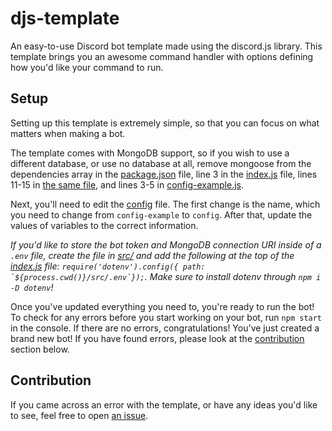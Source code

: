 # djs-template

An easy-to-use Discord bot template made using the discord.js library.
This template brings you an awesome command handler with options defining how you'd like your command to run.

## Setup

Setting up this template is extremely simple, so that you can focus on what matters when making a bot.


The template comes with MongoDB support, so if you wish to use a different database, or use no database at all, remove mongoose from the dependencies array in the [package.json](https://github.com/aanthr0/djs-template/blob/main/package.json) file, line 3 in the [index.js](https://github.com/aanthr0/djs-template/blob/main/src/index.js#L3) file, lines 11-15 in [the same file](https://github.com/aanthr0/djs-template/blob/main/index.js#L11-L15), and lines 3-5 in [config-example.js](https://github.com/aanthr0/djs-template/blob/main/src/config-example.js#L3-L5).

Next, you'll need to edit the [config](https://github.com/aanthr0/djs-template/blob/main/src/config-example.js) file.
The first change is the name, which you need to change from `config-example` to `config`.
After that, update the values of variables to the correct information.  

*If you'd like to store the bot token and MongoDB connection URI inside of a `.env` file, create the file in [src/](https://github.com/aanthr0/djs-template/tree/main/src) and add the following at the top of the [index.js](https://github.com/aanthr0/djs-template/blob/main/src/index.js) file: ```require('dotenv').config({ path: `${process.cwd()}/src/.env`});```. Make sure to install dotenv through `npm i -D dotenv`!*

Once you've updated everything you need to, you're ready to run the bot!
To check for any errors before you start working on your bot, run `npm start` in the console.
If there are no errors, congratulations! You've just created a brand new bot!
If you have found errors, please look at the [contribution](https://github.com/aanthr0/djs-template/blob/main/README.md#contribution) section below.

## Contribution

If you came across an error with the template, or have any ideas you'd like to see, feel free to open [an issue](https://github.com/aanthr0/djs-template/issues).